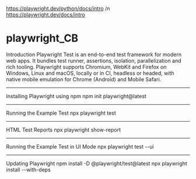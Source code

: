 https://playwright.dev/python/docs/intro /n
https://playwright.dev/docs/intro
# playwright_CB
Introduction
Playwright Test is an end-to-end test framework for modern web apps. It bundles test runner, assertions, isolation, parallelization and rich tooling. Playwright supports Chromium, WebKit and Firefox on Windows, Linux and macOS, locally or in CI, headless or headed, with native mobile emulation for Chrome (Android) and Mobile Safari.
****************************************************
Installing Playwright using npm
npm init playwright@latest
****************************************************
Running the Example Test
npx playwright test
****************************************************
HTML Test Reports
npx playwright show-report
****************************************************
Running the Example Test in UI Mode
npx playwright test --ui
****************************************************
Updating Playwright
npm install -D @playwright/test@latest
npx playwright install --with-deps
